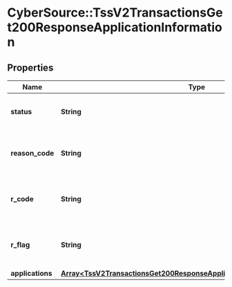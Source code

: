 # CyberSource::TssV2TransactionsGet200ResponseApplicationInformation

## Properties
Name | Type | Description | Notes
------------ | ------------- | ------------- | -------------
**status** | **String** | The status of the submitted transaction. | [optional] 
**reason_code** | **String** | The description for this field is not available. | [optional] 
**r_code** | **String** | The description for this field is not available. | [optional] 
**r_flag** | **String** | The description for this field is not available. | [optional] 
**applications** | [**Array&lt;TssV2TransactionsGet200ResponseApplicationInformationApplications&gt;**](TssV2TransactionsGet200ResponseApplicationInformationApplications.md) |  | [optional] 


